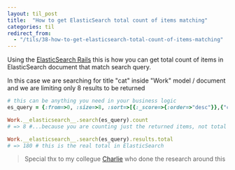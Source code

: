 ```yaml
---
layout: til_post
title:  "How to get ElasticSearch total count of items matching"
categories: til
redirect_from:
  - "/tils/38-how-to-get-elasticsearch-total-count-of-items-matching"
---
```


Using the [ElasticSearch Rails](https://github.com/elastic/elasticsearch-rails)
this is how you can get total count of items in ElasticSearch document
that match search query.

In this case we are searching for title "cat" inside "Work" model /
document and we are limiting only 8 results to be returned



```ruby
# this can be anything you need in your business logic
es_query = {:from=>0, :size=>8, :sort=>[{:_score=>{:order=>"desc"}},{"created_at"=>{"order"=>"desc"}}], :query=>{:bool=>{:must=>{:bool=>{:should=>[{:match=>{:title=>{:query=>"cat"}}}]}}}}}

Work.__elasticsearch__.search(es_query).count
# => 8 #...because you are counting just the returned items, not total

Work.__elasticsearch__.search(es_query).results.total
# => 180 # this is the real total in ElasticSearch


```


> Special thx to my collegue [Charlie](https://github.com/charlietarr1) who done the research around this
